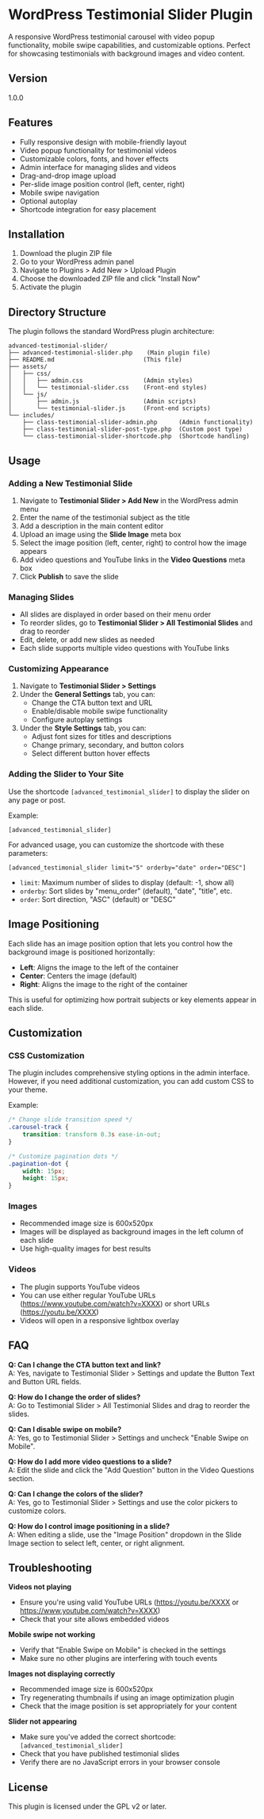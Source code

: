 # WordPress Testimonial Slider Plugin

A responsive WordPress testimonial carousel with video popup functionality, mobile swipe capabilities, and customizable options. Perfect for showcasing testimonials with background images and video content.

## Version
1.0.0

## Features

- Fully responsive design with mobile-friendly layout
- Video popup functionality for testimonial videos
- Customizable colors, fonts, and hover effects
- Admin interface for managing slides and videos
- Drag-and-drop image upload
- Per-slide image position control (left, center, right)
- Mobile swipe navigation
- Optional autoplay
- Shortcode integration for easy placement

## Installation

1. Download the plugin ZIP file
2. Go to your WordPress admin panel
3. Navigate to Plugins > Add New > Upload Plugin
4. Choose the downloaded ZIP file and click "Install Now"
5. Activate the plugin

## Directory Structure

The plugin follows the standard WordPress plugin architecture:

```
advanced-testimonial-slider/
├── advanced-testimonial-slider.php    (Main plugin file)
├── README.md                         (This file)
├── assets/
│   ├── css/
│   │   ├── admin.css                 (Admin styles)
│   │   └── testimonial-slider.css    (Front-end styles)
│   └── js/
│       ├── admin.js                  (Admin scripts)
│       └── testimonial-slider.js     (Front-end scripts)
└── includes/
    ├── class-testimonial-slider-admin.php      (Admin functionality)
    ├── class-testimonial-slider-post-type.php  (Custom post type)
    └── class-testimonial-slider-shortcode.php  (Shortcode handling)
```

## Usage

### Adding a New Testimonial Slide

1. Navigate to **Testimonial Slider > Add New** in the WordPress admin menu
2. Enter the name of the testimonial subject as the title
3. Add a description in the main content editor
4. Upload an image using the **Slide Image** meta box
5. Select the image position (left, center, right) to control how the image appears
6. Add video questions and YouTube links in the **Video Questions** meta box
7. Click **Publish** to save the slide

### Managing Slides

- All slides are displayed in order based on their menu order
- To reorder slides, go to **Testimonial Slider > All Testimonial Slides** and drag to reorder
- Edit, delete, or add new slides as needed
- Each slide supports multiple video questions with YouTube links

### Customizing Appearance

1. Navigate to **Testimonial Slider > Settings**
2. Under the **General Settings** tab, you can:
   - Change the CTA button text and URL
   - Enable/disable mobile swipe functionality
   - Configure autoplay settings
3. Under the **Style Settings** tab, you can:
   - Adjust font sizes for titles and descriptions
   - Change primary, secondary, and button colors
   - Select different button hover effects

### Adding the Slider to Your Site

Use the shortcode `[advanced_testimonial_slider]` to display the slider on any page or post.

Example:
```
[advanced_testimonial_slider]
```

For advanced usage, you can customize the shortcode with these parameters:

```
[advanced_testimonial_slider limit="5" orderby="date" order="DESC"]
```

- `limit`: Maximum number of slides to display (default: -1, show all)
- `orderby`: Sort slides by "menu_order" (default), "date", "title", etc.
- `order`: Sort direction, "ASC" (default) or "DESC"

## Image Positioning

Each slide has an image position option that lets you control how the background image is positioned horizontally:

- **Left**: Aligns the image to the left of the container
- **Center**: Centers the image (default)
- **Right**: Aligns the image to the right of the container

This is useful for optimizing how portrait subjects or key elements appear in each slide.

## Customization

### CSS Customization

The plugin includes comprehensive styling options in the admin interface. However, if you need additional customization, you can add custom CSS to your theme.

Example:
```css
/* Change slide transition speed */
.carousel-track {
    transition: transform 0.3s ease-in-out;
}

/* Customize pagination dots */
.pagination-dot {
    width: 15px;
    height: 15px;
}
```

### Images

- Recommended image size is 600x520px
- Images will be displayed as background images in the left column of each slide
- Use high-quality images for best results

### Videos

- The plugin supports YouTube videos
- You can use either regular YouTube URLs (https://www.youtube.com/watch?v=XXXX) or short URLs (https://youtu.be/XXXX)
- Videos will open in a responsive lightbox overlay

## FAQ

**Q: Can I change the CTA button text and link?**  
A: Yes, navigate to Testimonial Slider > Settings and update the Button Text and Button URL fields.

**Q: How do I change the order of slides?**  
A: Go to Testimonial Slider > All Testimonial Slides and drag to reorder the slides.

**Q: Can I disable swipe on mobile?**  
A: Yes, go to Testimonial Slider > Settings and uncheck "Enable Swipe on Mobile".

**Q: How do I add more video questions to a slide?**  
A: Edit the slide and click the "Add Question" button in the Video Questions section.

**Q: Can I change the colors of the slider?**  
A: Yes, go to Testimonial Slider > Settings and use the color pickers to customize colors.

**Q: How do I control image positioning in a slide?**  
A: When editing a slide, use the "Image Position" dropdown in the Slide Image section to select left, center, or right alignment.

## Troubleshooting

**Videos not playing**
- Ensure you're using valid YouTube URLs (https://youtu.be/XXXX or https://www.youtube.com/watch?v=XXXX)
- Check that your site allows embedded videos

**Mobile swipe not working**
- Verify that "Enable Swipe on Mobile" is checked in the settings
- Make sure no other plugins are interfering with touch events

**Images not displaying correctly**
- Recommended image size is 600x520px
- Try regenerating thumbnails if using an image optimization plugin
- Check that the image position is set appropriately for your content

**Slider not appearing**
- Make sure you've added the correct shortcode: `[advanced_testimonial_slider]`
- Check that you have published testimonial slides
- Verify there are no JavaScript errors in your browser console

## License

This plugin is licensed under the GPL v2 or later.